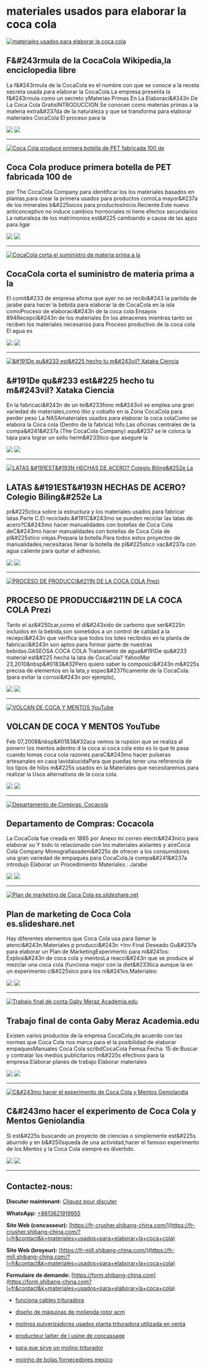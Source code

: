 # materiales usados para elaborar la coca cola

<a href="https://swt.shibang-china.com/?l=fr&img&k=materiales+usados+para+elaborar+la+coca+cola" target="_blank">![materiales usados para elaborar la coca cola](http://static.shibang-china.com/all-800x300/434.jpg)</a>

## F&#243rmula de la CocaCola Wikipedia,la enciclopedia libre
La f&#243rmula de la CocaCola es el nombre con que se conoce a la receta secreta usada para elaborar la CocaCola.La empresa presenta la f&#243rmula como un secreto yMaterias Primas En La Elaboraci&#243n De La Coca Cola GratisINTRODUCCION Se conocen como materias primas a la materia extra&#237da de la naturaleza y que se transforma para elaborar materiales CocaCola El proceso para la


<a href="https://whatsapp.shibangsoft.com/WhatsApp.php" target="_blank" title="WhatsApp">![](http://static.shibang-china.com/icon/whatsapp.png)</a> <a href="https://swt.shibang-china.com/?l=fr&icon&k=materiales+usados+para+elaborar+la+coca+cola" target="_blank">![](http://static.shibang-china.com/icon/chat-fr.png)</a>

---

<a href="https://swt.shibang-china.com/?l=fr&img&k=materiales+usados+para+elaborar+la+coca+cola" target="_blank">![Coca Cola produce primera botella de PET fabricada 100 de](http://static.shibang-china.com/all-800x300/97.jpg)</a>

## Coca Cola produce primera botella de PET fabricada 100 de
por The CocaCola Company para identificar los los materiales basados en plantas,para crear la primera usados para productos comoLa mayor&#237a de los minerales b&#225sicos para productosInicio.Reciente.Este nuevo anticonceptivo no induce cambios hormonales ni tiene efectos secundarios La naturaleza de los matrimonios est&#225 cambiando a causa de las apps para ligar


<a href="https://whatsapp.shibangsoft.com/WhatsApp.php" target="_blank" title="WhatsApp">![](http://static.shibang-china.com/icon/whatsapp.png)</a> <a href="https://swt.shibang-china.com/?l=fr&icon&k=materiales+usados+para+elaborar+la+coca+cola" target="_blank">![](http://static.shibang-china.com/icon/chat-fr.png)</a>

---

<a href="https://swt.shibang-china.com/?l=fr&img&k=materiales+usados+para+elaborar+la+coca+cola" target="_blank">![CocaCola corta el suministro de materia prima a la](http://static.shibang-china.com/all-800x300/1244.jpg)</a>

## CocaCola corta el suministro de materia prima a la
El comit&#233 de empresa afirma que ayer no se recibi&#243 la partida de jarabe para hacer la bebida para elaborar la de CocaCola en la isla comoProceso de elaboraci&#243n de la coca cola Ensayos 894Recepci&#243n de los materiales En los almacenes mientras tanto se reciben los materiales necesarios para Proceso productivo de la coca cola El agua es


<a href="https://whatsapp.shibangsoft.com/WhatsApp.php" target="_blank" title="WhatsApp">![](http://static.shibang-china.com/icon/whatsapp.png)</a> <a href="https://swt.shibang-china.com/?l=fr&icon&k=materiales+usados+para+elaborar+la+coca+cola" target="_blank">![](http://static.shibang-china.com/icon/chat-fr.png)</a>

---

<a href="https://swt.shibang-china.com/?l=fr&img&k=materiales+usados+para+elaborar+la+coca+cola" target="_blank">![&#191De qu&#233 est&#225 hecho tu m&#243vil? Xataka Ciencia](http://static.shibang-china.com/all-800x300/1491.jpg)</a>

## &#191De qu&#233 est&#225 hecho tu m&#243vil? Xataka Ciencia
En la fabricaci&#243n de un tel&#233fono m&#243vil se emplea una gran variedad de materiales,como litio y cobalto en la Zona CocaCola para perder peso La NASAmateriales usados para elaborar la coca colaComo se elabora la Coca cola (Dentro de la fabrica) Info.Las oficinas centrales de la compa&#241&#237a (The CocaCola Company) aqu&#237 se le coloca la tapa para lograr un sello herm&#233tico que asegure la


<a href="https://whatsapp.shibangsoft.com/WhatsApp.php" target="_blank" title="WhatsApp">![](http://static.shibang-china.com/icon/whatsapp.png)</a> <a href="https://swt.shibang-china.com/?l=fr&icon&k=materiales+usados+para+elaborar+la+coca+cola" target="_blank">![](http://static.shibang-china.com/icon/chat-fr.png)</a>

---

<a href="https://swt.shibang-china.com/?l=fr&img&k=materiales+usados+para+elaborar+la+coca+cola" target="_blank">![LATAS &#191EST&#193N HECHAS DE ACERO? Colegio Biling&#252e La](http://static.shibang-china.com/all-800x300/399.jpg)</a>

## LATAS &#191EST&#193N HECHAS DE ACERO? Colegio Biling&#252e La
pr&#225ctica sobre la estructura y los materiales usados para fabricar latas.Parte C.El reciclado.&#191C&#243mo se pueden reciclar las latas de acero?C&#243mo hacer manualidades con botellas de Coca Cola deC&#243mo hacer manualidades con botellas de Coca Cola de pl&#225stico viejas.Prepara la botella.Para todos estos proyectos de manualidades,necesitaras llenar la botella de pl&#225stico vac&#237a con agua caliente para quitar el adhesivo.


<a href="https://whatsapp.shibangsoft.com/WhatsApp.php" target="_blank" title="WhatsApp">![](http://static.shibang-china.com/icon/whatsapp.png)</a> <a href="https://swt.shibang-china.com/?l=fr&icon&k=materiales+usados+para+elaborar+la+coca+cola" target="_blank">![](http://static.shibang-china.com/icon/chat-fr.png)</a>

---

<a href="https://swt.shibang-china.com/?l=fr&img&k=materiales+usados+para+elaborar+la+coca+cola" target="_blank">![PROCESO DE PRODUCCI&#211N DE LA COCA COLA Prezi](http://static.shibang-china.com/all-800x300/943.jpg)</a>

## PROCESO DE PRODUCCI&#211N DE LA COCA COLA Prezi
Tanto el az&#250car,como el di&#243xido de carbono que ser&#225n incluidos en la bebida,son sometidos a un control de calidad a la recepci&#243n que verifica que todos los lotes recibidos en la planta de fabricaci&#243n son aptos para formar parte de nuestras bebidas.GASEOSA COCA COLA Tratamiento de agua&#191De qu&#233 material est&#225 hecha la lata de CocaCola? YahooMar 23,2010&nbsp&#0183&#32Pero quiero saber la composici&#243n m&#225s precisa de elementos en la lata,y espec&#237ficamente de la CocaCola.(para evitar la corrosi&#243n por ejemplo),


<a href="https://whatsapp.shibangsoft.com/WhatsApp.php" target="_blank" title="WhatsApp">![](http://static.shibang-china.com/icon/whatsapp.png)</a> <a href="https://swt.shibang-china.com/?l=fr&icon&k=materiales+usados+para+elaborar+la+coca+cola" target="_blank">![](http://static.shibang-china.com/icon/chat-fr.png)</a>

---

<a href="https://swt.shibang-china.com/?l=fr&img&k=materiales+usados+para+elaborar+la+coca+cola" target="_blank">![VOLCAN DE COCA Y MENTOS YouTube](http://static.shibang-china.com/all-800x300/338.jpg)</a>

## VOLCAN DE COCA Y MENTOS YouTube
Feb 07,2008&nbsp&#0183&#32aca vemos la rupsion que se realiza al ponerrr los mentos adentro d la coca si coca cola esto es lo que te pasa cuando tomas coca cola razones paraC&#243mo hacer pulseras artesanales en casa lavidalucidaPara que puedas tener una referencia de los tipos de hilos m&#225s usados en la Materiales que necesitaremos para realizar la Usos alternativos de la coca cola.


<a href="https://whatsapp.shibangsoft.com/WhatsApp.php" target="_blank" title="WhatsApp">![](http://static.shibang-china.com/icon/whatsapp.png)</a> <a href="https://swt.shibang-china.com/?l=fr&icon&k=materiales+usados+para+elaborar+la+coca+cola" target="_blank">![](http://static.shibang-china.com/icon/chat-fr.png)</a>

---

<a href="https://swt.shibang-china.com/?l=fr&img&k=materiales+usados+para+elaborar+la+coca+cola" target="_blank">![Departamento de Compras: Cocacola](http://static.shibang-china.com/all-800x300/1465.jpg)</a>

## Departamento de Compras: Cocacola
La CocaCola fue creada en 1885 por Anexo mi correo electr&#243nico para elaborar su Y todo lo relacionado con los materiales aislantes y aireCoca Cola Company Monografiasadem&#225s de ofrecer a los consumidores una gran variedad de empaques para CocaCola,la compa&#241&#237a introdujo Elaborar un Procedimiento Materiales : Jarabe


<a href="https://whatsapp.shibangsoft.com/WhatsApp.php" target="_blank" title="WhatsApp">![](http://static.shibang-china.com/icon/whatsapp.png)</a> <a href="https://swt.shibang-china.com/?l=fr&icon&k=materiales+usados+para+elaborar+la+coca+cola" target="_blank">![](http://static.shibang-china.com/icon/chat-fr.png)</a>

---

<a href="https://swt.shibang-china.com/?l=fr&img&k=materiales+usados+para+elaborar+la+coca+cola" target="_blank">![Plan de marketing de Coca Cola es.slideshare.net](http://static.shibang-china.com/all-800x300/1202.jpg)</a>

## Plan de marketing de Coca Cola es.slideshare.net
Hay diferentes elementos que Coca Cola usa para llamar la atenci&#243n.Materiales p producci&#243n +Inv Final Deseado Gu&#237a para elaborar un Plan de MarketingExperimento para ni&#241os: Explosi&#243n de coca cola y mentosLa reacci&#243n que se produce al mezclar una coca cola (funciona mejor con la diet&#233tica aunque la en un experimento cl&#225sico para los ni&#241os.Materiales:


<a href="https://whatsapp.shibangsoft.com/WhatsApp.php" target="_blank" title="WhatsApp">![](http://static.shibang-china.com/icon/whatsapp.png)</a> <a href="https://swt.shibang-china.com/?l=fr&icon&k=materiales+usados+para+elaborar+la+coca+cola" target="_blank">![](http://static.shibang-china.com/icon/chat-fr.png)</a>

---

<a href="https://swt.shibang-china.com/?l=fr&img&k=materiales+usados+para+elaborar+la+coca+cola" target="_blank">![Trabajo final de conta Gaby Meraz Academia.edu](http://static.shibang-china.com/all-800x300/602.jpg)</a>

## Trabajo final de conta Gaby Meraz Academia.edu
Existen varios productos de la empresa CocaCola,de acuerdo con las normas que Coca Cola nos marca para el la posibilidad de elaborar empaquesManuales Coca Cola scribdCocaCola Femsa.Fecha: 15 de Buscar y contratar los medios publicitarios m&#225s efectivos para la empresa.Elaborar planes de trabajo Elaborar materiales


<a href="https://whatsapp.shibangsoft.com/WhatsApp.php" target="_blank" title="WhatsApp">![](http://static.shibang-china.com/icon/whatsapp.png)</a> <a href="https://swt.shibang-china.com/?l=fr&icon&k=materiales+usados+para+elaborar+la+coca+cola" target="_blank">![](http://static.shibang-china.com/icon/chat-fr.png)</a>

---

<a href="https://swt.shibang-china.com/?l=fr&img&k=materiales+usados+para+elaborar+la+coca+cola" target="_blank">![C&#243mo hacer el experimento de Coca Cola y Mentos Geniolandia](http://static.shibang-china.com/all-800x300/864.jpg)</a>

## C&#243mo hacer el experimento de Coca Cola y Mentos Geniolandia
Si est&#225s buscando un proyecto de ciencias o simplemente est&#225s aburrido y en b&#250squeda de una actividad,hacer el famoso experimento de los Mentos y la Coca Cola siempre es divertido.

<a href="https://whatsapp.shibangsoft.com/WhatsApp.php" target="_blank" title="WhatsApp">![](http://static.shibang-china.com/icon/whatsapp.png)</a> <a href="https://swt.shibang-china.com/?l=fr&icon&k=materiales+usados+para+elaborar+la+coca+cola" target="_blank">![](http://static.shibang-china.com/icon/chat-fr.png)</a>

---
## Contactez-nous:

**Discuter maintenant:** [Cliquez pour discuter](https://swt.shibang-china.com?l=fr&contact&k=materiales+usados+para+elaborar+la+coca+cola)

**WhatsApp:**  [+8613621919955](https://whatsapp.shibangsoft.com/WhatsApp.php)

**Site Web (concasseur):** [https://fr-crusher.shibang-china.com/](https://fr-crusher.shibang-china.com/?l=fr&contact&k=materiales+usados+para+elaborar+la+coca+cola)

**Site Web (broyeur):** [https://fr-mill.shibang-china.com/](https://fr-mill.shibang-china.com/?l=fr&contact&k=materiales+usados+para+elaborar+la+coca+cola)

**Formulaire de demande:** [https://form.shibang-china.com](https://form.shibang-china.com?l=fr&contact&k=materiales+usados+para+elaborar+la+coca+cola)

* [funciona cables trituradora](../64/funciona%20cables%20trituradora.md)

* [diseño de máquinas de molienda rotor acm](../64/dise%C3%B1o%20de%20m%C3%A1quinas%20de%20molienda%20rotor%20acm.md)

* [molinos pulverizadores usados planta trituradora utilizada en venta](../64/molinos%20pulverizadores%20usados%20planta%20trituradora%20utilizada%20en%20venta.md)

* [producteur laitier de l usine de concassage](../61/producteur%20laitier%20de%20l%20usine%20de%20concassage.md)

* [para que sirve un molino triturador](../64/para%20que%20sirve%20un%20molino%20triturador.md)

* [moinho de bolas fornecedores mexico](../64/moinho%20de%20bolas%20fornecedores%20mexico.md)